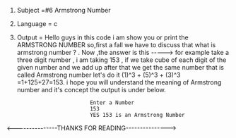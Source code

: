 1. Subject =#6 Armstrong Number

2. Language = c

3. Output = Hello guys in this code i am show you or print the ARMSTRONG NUMBER so,first a fall we have to discuss that what is armstrong number ? .
            Now ,the answer is this -----> for example take a three digit number , i am taking 153 , if we take cube of each digit of the given number
            and we add up after that we get the same number that is called Armstrong number let's do it  (1)^3 + (5)^3 + (3)^3 =1+125+27=153.
            i hope you will understand the meaning of Armstrong number and it's concept the output is under below. 
                                      
                              Enter a Number
                              153
                              YES 153 is an Armstrong Number
                                            
 <---------------THANKS FOR READING--------------->                                           
                                            
                                            
